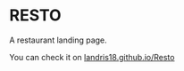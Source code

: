 # RESTO

A restaurant landing page.

You can check it on [landris18.github.io/Resto](https://landris18.github.io/Resto)
